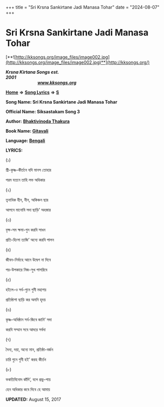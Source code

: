 +++
title = "Sri Krsna Sankirtane Jadi Manasa Tohar"
date = "2024-08-07"
+++

# Sri Krsna Sankirtane Jadi Manasa Tohar
[**![http://kksongs.org/image_files/image002.jpg](http://kksongs.org/image_files/image002.jpg)**](http://kksongs.org/)

**_Krsna Kirtana Songs est. 2001_**                                                                                                                                                 **_www.kksongs.org_**

**[Home](http://kksongs.org/)** **⇒** **[Song Lyrics](http://kksongs.org/lyrics.html)** **⇒** **[S](http://kksongs.org/songs/song_s.html)**

**Song Name: Sri Krsna Sankirtane Jadi Manasa Tohar**

**Official Name: Siksastakam Song 3**

**Author:** [**Bhaktivinoda Thakura**](http://kksongs.org/authors/list/bhaktivinoda.html)

**Book Name: [Gitavali](http://kksongs.org/authors/literature/gitavali.html)**

**Language: [Bengali](http://kksongs.org/language/list/bengali.html)**

**LYRICS:**

(১)

শ্রী\-কৃষ্ণ\-কীর্তনে যদি মানস তোহার

পরম যতনে তাহি লভ অধিকার

(২)

তৃনাধিক হীন, দীন, অকিঞ্চন ছার

আপনে মানোবি সদা ছাড়ি’ অহঙ্কার

(৩)

বৃক্ষ\-সম ক্ষমা\-গুন করবি সাধন

প্রতি\-হিংসা ত্যজি’ অন্যে করবি পালন

(৪)

জীবন\-নির্বাহে আনে উদ্বেগ না দিবে

পর\-উপকারে নিজ\-সুখ পাসরিবে

(৫)

হ‌ইলে\-ও সর্ব\-গুনে গুনী মহাশয়

প্রতিষ্ঠাশা ছাড়ি কর অমনি হৃদয়

(৬)

কৃষ্ণ\-অধিষ্ঠান সর্ব\-জিবে জানি’ সদা

করবি সম্মান সবে আদরে সর্বদা

(৭)

দৈন্য, দয়া, অন্যে মান, প্রতিষ্ঠা\-বর্জন

চারি গুনে গুনী হ‌ই’ করহ কীর্তন

(৮)

ভকতিবিনোদ কাঁদি’, বলে প্রভু\-পায়

হেন অধিকার কবে দিবে হে আমায়

**UPDATED:** August 15, 2017